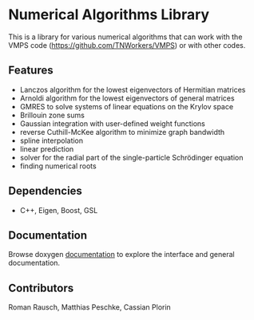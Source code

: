 # Numerical Algorithms Library

This is a library for various numerical algorithms that can work with the VMPS code (https://github.com/TNWorkers/VMPS) or with other codes.

## Features

- Lanczos algorithm for the lowest eigenvectors of Hermitian matrices
- Arnoldi algorithm for the lowest eigenvectors of general matrices
- GMRES to solve systems of linear equations on the Krylov space
- Brillouin zone sums
- Gaussian integration with user-defined weight functions
- reverse Cuthill-McKee algorithm to minimize graph bandwidth
- spline interpolation
- linear prediction
- solver for the radial part of the single-particle Schrödinger equation
- finding numerical roots

## Dependencies

- C++, Eigen, Boost, GSL

## Documentation

Browse doxygen [documentation](https://tnworkers.github.io/ALGS) to explore the interface and general documentation.

## Contributors

Roman Rausch, Matthias Peschke, Cassian Plorin